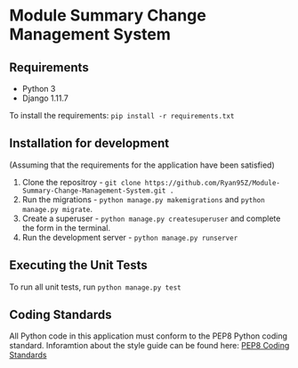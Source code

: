 # Module Summary Change Management System

## Requirements
* Python 3
* Django 1.11.7

To install the requirements: `pip install -r requirements.txt`

## Installation for development
(Assuming that the requirements for the application have been satisfied)
1. Clone the repositroy - `git clone https://github.com/Ryan95Z/Module-Summary-Change-Management-System.git .`
2. Run the migrations - `python manage.py makemigrations` and `python manage.py migrate`.
3. Create a superuser - `python manage.py createsuperuser` and complete the form in the terminal.
4. Run the development server - `python manage.py runserver`

## Executing the Unit Tests
To run all unit tests, run `python manage.py test`

## Coding Standards
All Python code in this application must conform to the PEP8 Python coding standard. Inforamtion about the style guide can be found here: [PEP8 Coding Standards](https://www.python.org/dev/peps/pep-0008/)
